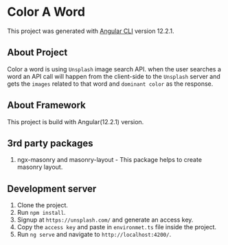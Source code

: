 # Color A Word

This project was generated with [Angular CLI](https://github.com/angular/angular-cli) version 12.2.1.

## About Project
  Color a word is using `Unsplash` image search API.
when the user searches a word an API call will happen from the client-side to the `Unsplash` server and gets the `images` related to that word and `dominant color` as the response.

## About Framework
 This project is build with Angular(12.2.1) version.

## 3rd party packages

 1. ngx-masonry and masonry-layout -
     This package helps to create masonry layout.
## Development server

1. Clone the project.
2. Run `npm install`.
3. Signup at `https://unsplash.com/` and generate an access key.
4. Copy the `access key` and paste in `environmet.ts` file inside the project.
3. Run `ng serve` and navigate to `http://localhost:4200/`.
